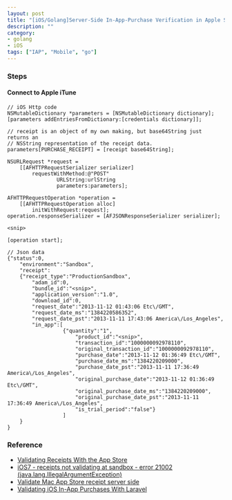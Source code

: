 ```yaml
---
layout: post
title: "[iOS/Golang]Server-Side In-App-Purchase Verification in Apple Store"
description: ""
category: 
- golang
- iOS
tags: ["IAP", "Mobile", "go"]
---
```



### Steps

#### Connect to Apple iTune

```
// iOS Http code
NSMutableDictionary *parameters = [NSMutableDictionary dictionary];
[parameters addEntriesFromDictionary:[credentials dictionary]];

// receipt is an object of my own making, but base64String just returns an
// NSString representation of the receipt data.
parameters[PURCHASE_RECEIPT] = [receipt base64String];

NSURLRequest *request =
    [[AFHTTPRequestSerializer serializer]
        requestWithMethod:@"POST"
                URLString:urlString
                parameters:parameters];

AFHTTPRequestOperation *operation =
    [[AFHTTPRequestOperation alloc]
        initWithRequest:request];
operation.responseSerializer = [AFJSONResponseSerializer serializer];

<snip>

[operation start];

// Json data
{"status":0,
    "environment":"Sandbox",
    "receipt":
    {"receipt_type":"ProductionSandbox",
        "adam_id":0,
        "bundle_id":"<snip>",
        "application_version":"1.0",
        "download_id":0,
        "request_date":"2013-11-12 01:43:06 Etc\/GMT",
        "request_date_ms":"1384220586352",
        "request_date_pst":"2013-11-11 17:43:06 America\/Los_Angeles",
        "in_app":[
                  {"quantity":"1",
                      "product_id":"<snip>",
                      "transaction_id":"1000000092978110",
                      "original_transaction_id":"1000000092978110",
                      "purchase_date":"2013-11-12 01:36:49 Etc\/GMT",
                      "purchase_date_ms":"1384220209000",
                      "purchase_date_pst":"2013-11-11 17:36:49 America\/Los_Angeles",
                      "original_purchase_date":"2013-11-12 01:36:49 Etc\/GMT",
                      "original_purchase_date_ms":"1384220209000",
                      "original_purchase_date_pst":"2013-11-11 17:36:49 America\/Los_Angeles",
                      "is_trial_period":"false"}
                  ]
    }
}
```


### Reference

- [Validating Receipts With the App Store](https://developer.apple.com/library/ios/releasenotes/General/ValidateAppStoreReceipt/Chapters/ValidateRemotely.html)
- [iOS7 - receipts not validating at sandbox - error 21002 (java.lang.IllegalArgumentException)](http://stackoverflow.com/questions/19222845/ios7-receipts-not-validating-at-sandbox-error-21002-java-lang-illegalargume/19963192#19963192)
- [Validate Mac App Store receipt server side](http://stackoverflow.com/questions/22957165/validate-mac-app-store-receipt-server-side)
- [Validating iOS In-App Purchases With Laravel](http://blog.goforyt.com/validating-ios-app-purchases-laravel/)